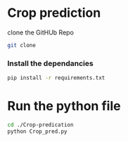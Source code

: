 # Crop prediction
clone the GitHUb Repo
```bash
git clone  
```
### Install the dependancies
``` bash
pip install -r requirements.txt
```
# Run the python file 
```bash
cd ./Crop-predication
python Crop_pred.py 
```